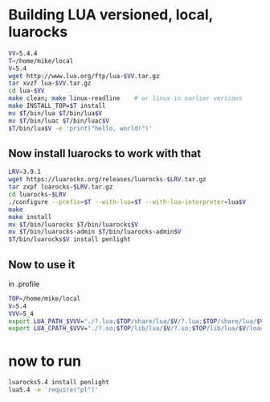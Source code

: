 # Building LUA versioned, local, luarocks

```sh
VV=5.4.4
T=/home/mike/local
V=5.4
wget http://www.lua.org/ftp/lua-$VV.tar.gz
tar xvzf lua-$VV.tar.gz
cd lua-$VV
make clean; make linux-readline    # or linux in earlier versions
make INSTALL_TOP=$T install
mv $T/bin/lua $T/bin/lua$V
mv $T/bin/luac $T/bin/luac$V
$T/bin/lua$V -e 'print("hello, world!")'
```

## Now install luarocks to work with that

```sh
LRV=3.9.1
wget https://luarocks.org/releases/luarocks-$LRV.tar.gz
tar zxpf luarocks-$LRV.tar.gz
cd luarocks-$LRV
./configure --prefix=$T --with-lua=$T --with-lua-interpreter=lua$V
make
make install
mv $T/bin/luarocks $T/bin/luarocks$V
mv $T/bin/luarocks-admin $T/bin/luarocks-admin$V
$T/bin/luarocks$V install penlight
```

## Now to use it

in .profile

```sh
TOP=/home/mike/local
V=5.4
VVV=5_4
export LUA_PATH_$VVV="./?.lua;$TOP/share/lua/$V/?.lua;$TOP/share/lua/$V/?/init.lua;$TOP/lib/lua/$V/?.lua;$TOP/lib/lua/$V/?/init.lua"
export LUA_CPATH_$VVV="./?.so;$TOP/lib/lua/$V/?.so;$TOP/lib/lua/$V/loadall.so"
```

# now to run

```sh
luarocks5.4 install penlight
lua5.4 -e 'require("pl")'
```
